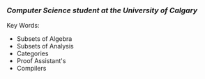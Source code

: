 ### ***Computer Science student at the University of Calgary*** 

Key Words:
* Subsets of Algebra
* Subsets of Analysis
* Categories
* Proof Assistant's
* Compilers

